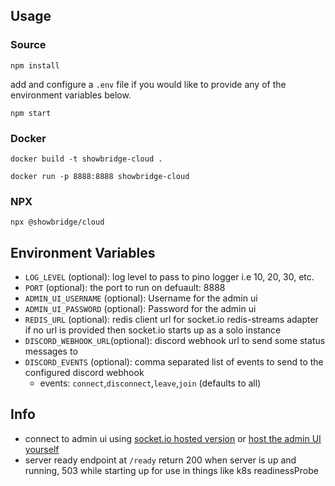 ## Usage

### Source
`npm install`

add and configure a `.env` file if you would like to provide any of the environment variables below.

`npm start`

### Docker
`docker build -t showbridge-cloud .`

`docker run -p 8888:8888 showbridge-cloud`

### NPX
`npx @showbridge/cloud`

## Environment Variables
- `LOG_LEVEL` (optional): log level to pass to pino logger i.e 10, 20, 30, etc.
- `PORT` (optional): the port to run on defuault: 8888
- `ADMIN_UI_USERNAME` (optional): Username for the admin ui
- `ADMIN_UI_PASSWORD` (optional): Password for the admin ui
- `REDIS_URL` (optional): redis client url for socket.io redis-streams adapter if no url is provided then socket.io starts up as a solo instance
- `DISCORD_WEBHOOK_URL`(optional): discord webhook url to send some status messages to
- `DISCORD_EVENTS` (optional): comma separated list of events to send to the configured discord webhook
    - events: `connect`,`disconnect`,`leave`,`join` (defaults to all)


## Info
- connect to admin ui using [socket.io hosted version](https://admin.socket.io) or [host the admin UI yourself](https://github.com/socketio/socket.io-admin-ui/) 
- server ready endpoint at `/ready` return 200 when server is up and running, 503 while starting up for use in things like k8s readinessProbe
